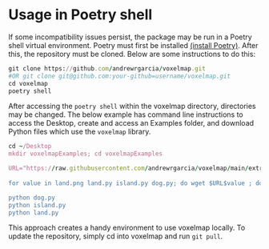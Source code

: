 # Usage in Poetry shell

If some incompatibility issues persist, the package may be run in a Poetry shell virtual environment. Poetry must first be installed [(install Poetry)](https://python-poetry.org/docs/#installation). After this, the repository must be cloned. Below are some instructions to do this:

```ruby
git clone https://github.com/andrewrgarcia/voxelmap.git
#OR git clone git@github.com:your-github=username/voxelmap.git
cd voxelmap
poetry shell 
```
After accessing the `poetry shell` within the voxelmap directory, directories may be changed. The below example has command line instructions to access the Desktop, create and access an Examples folder, and download Python files which use the `voxelmap` library. 

```ruby
cd ~/Desktop
mkdir voxelmapExamples; cd voxelmapExamples

URL="https://raw.githubusercontent.com/andrewrgarcia/voxelmap/main/extra/"  
   
for value in land.png land.py island.py dog.py; do wget $URL$value ; done

python dog.py
python island.py
python land.py
```
<!--**dog.py** 	voxel model with gradient coloring
**island.py** 	voxel model with integer-map coloring
**land.py**	ImageMesh 3-D mapping of fake land topography image-->

This approach creates a handy environment to use voxelmap locally. To update the repository, simply cd into voxelmap and run `git pull`. 
